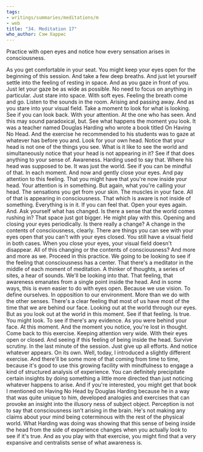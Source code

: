 ```yaml
---
tags:
- writings/summaries/meditations/m
- web
title: "34. Meditation 17"
who_author: Сэм Харрис
---
```


Practice with open eyes and notice how every sensation arises in consciousness.

As you get comfortable in your seat. You might keep your eyes open for the beginning of this session. And take a few deep breaths. And just let yourself settle into the feeling of resting in space. And as you gaze in front of you. Just let your gaze be as wide as possible. No need to focus on anything in particular. Just stare into space. With soft eyes. Feeling the breath come and go. Listen to the sounds in the room. Arising and passing away. And as you stare into your visual field. Take a moment to look for what is looking. See if you can look back. With your attention. At the one who has seen. And this may sound paradoxical, but. See what happens the moment you look. It was a teacher named Douglas Harding who wrote a book titled On Having No Head. And the exercise he recommended to his students was to gaze at whatever has before you and. Look for your own head. Notice that your head is not one of the things you see. What is it like to see the world and simultaneously notice that your head is not appearing in it? See if that does anything to your sense of. Awareness. Harding used to say that. Where his head was supposed to be. It was just the world. See if you can be mindful of that. In each moment. And now and gently close your eyes. And pay attention to this feeling. That you might have that you're now inside your head. Your attention is in something. But again, what you're calling your head. The sensations you get from your skin. The muscles in your face. All of that is appearing in consciousness. That which is aware is not inside of something. Everything is in it. If you can feel that. Open your eyes again. And. Ask yourself what has changed. Is there a sense that the world comes rushing in? That space just got bigger. He might play with this. Opening and closing your eyes periodically. Is there really a change? A change in the contents of consciousness, clearly. There are things you can see with your eyes open that you can't with your eyes closed. You still have a visual field in both cases. When you close your eyes, your visual field doesn't disappear. All of this changing or the contents of consciousness? And more and more as we. Proceed in this practice. We going to be looking to see if the feeling that consciousness has a center. That there's a meditator in the middle of each moment of meditation. A thinker of thoughts, a series of sites, a hear of sounds. We'll be looking into that. That feeling, that awareness emanates from a single point inside the head. And in some ways, this is even easier to do with eyes open. Because we use vision. To define ourselves. In opposition to our environment. More than we do with the other senses. There's a clear feeling that most of us have most of the time that we are behind our face. Looking out at the world through our eyes. But as you look out at the world in this moment. See if that feeling. Is true. You might look. To see if there's any evidence. As you were behind your face. At this moment. And the moment you notice, you're lost in thought. Come back to this exercise. Keeping attention very wide. With their eyes open or closed. And seeing if this feeling of being inside the head. Survive scrutiny. In the last minute of the session. Just give up all efforts. And notice whatever appears. On its own. Well, today, I introduced a slightly different exercise. And there'll be some more of that coming from time to time, because it's good to use this growing facility with mindfulness to engage a kind of structured analysis of experience. You can definitely precipitate certain insights by doing something a little more directed than just noticing whatever happens to arise. And if you're interested, you might get that book I mentioned on Having No Head by Douglas Harding because he in a way that was quite unique to him, developed analogies and exercises that can provoke an insight into the illusory ness of subject object. Perception is not to say that consciousness isn't arising in the brain. He's not making any claims about your mind being coterminous with the rest of the physical world. What Harding was doing was showing that this sense of being inside the head from the side of experience changes when you actually look to see if it's true. And as you play with that exercise, you might find that a very expansive and centralists sense of what awareness is.